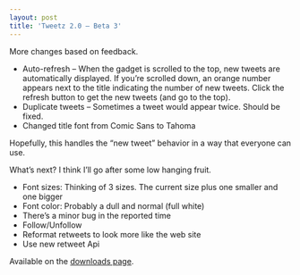 ```yaml
---
layout: post
title: 'Tweetz 2.0 – Beta 3'
---
```

More changes based on feedback.

  * Auto-refresh – When the gadget is scrolled to the top, new tweets are automatically displayed. If you’re scrolled down, an orange number appears next to the title indicating the number of new tweets. Click the refresh button to get the new tweets (and go to the top). 
  * Duplicate tweets – Sometimes a tweet would appear twice. Should be fixed. 
  * Changed title font from Comic Sans to Tahoma 

Hopefully, this handles the “new tweet” behavior in a way that everyone can use.

What’s next? I think I’ll go after some low hanging fruit.

  * Font sizes: Thinking of 3 sizes. The current size plus one smaller and one bigger 
  * Font color: Probably a dull and normal (full white) 
  * There’s a minor bug in the reported time 
  * Follow/Unfollow 
  * Reformat retweets to look more like the web site 
  * Use new retweet Api 

Available on the [downloads page](/downloads).
